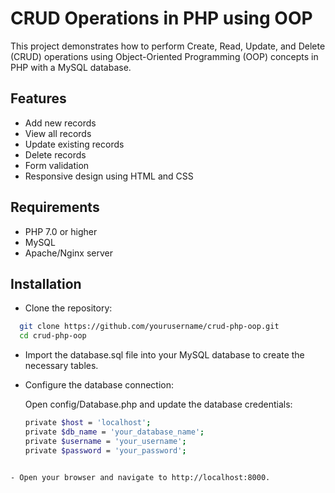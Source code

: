 
# CRUD Operations in PHP using OOP

This project demonstrates how to perform Create, Read, Update, and Delete (CRUD) operations using Object-Oriented Programming (OOP) concepts in PHP with a MySQL database.





## Features

- Add new records
- View all records
- Update existing records
- Delete records
- Form validation
- Responsive design using HTML and CSS

## Requirements

- PHP 7.0 or higher
- MySQL
- Apache/Nginx server



## Installation

- Clone the repository:

```bash
  git clone https://github.com/yourusername/crud-php-oop.git
  cd crud-php-oop

```

- Import the database.sql file into your MySQL database to create the necessary tables.

- Configure the database connection:

  Open config/Database.php and update the database  credentials:

  ```bash
  private $host = 'localhost';
  private $db_name = 'your_database_name';
  private $username = 'your_username';
  private $password = 'your_password';
```

- Open your browser and navigate to http://localhost:8000.



